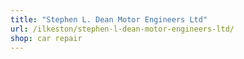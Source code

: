 ```yaml
---
title: "Stephen L. Dean Motor Engineers Ltd"
url: /ilkeston/stephen-l-dean-motor-engineers-ltd/
shop: car repair
---
```

